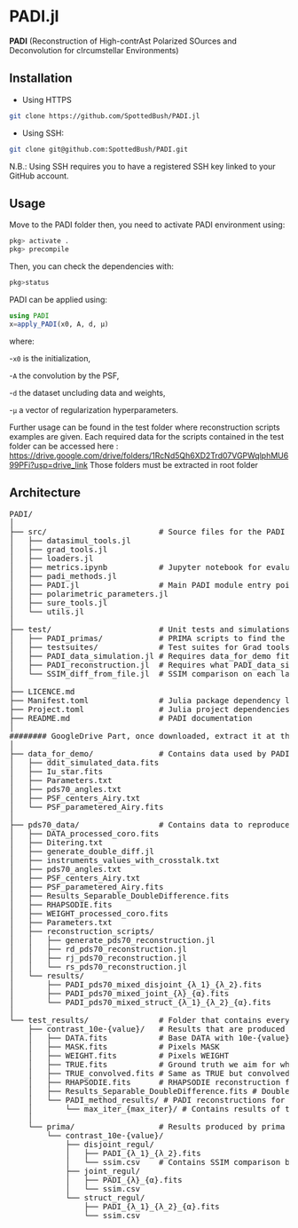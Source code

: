 # PADI.jl
**PADI** (Reconstruction of High-contrAst Polarized SOurces and Deconvolution for cIrcumstellar Environments)


## Installation

- Using HTTPS
```sh
git clone https://github.com/SpottedBush/PADI.jl
```

- Using SSH:
```sh
git clone git@github.com:SpottedBush/PADI.git
```
N.B.: Using SSH requires you to have a registered SSH key linked to your GitHub account.

## Usage
Move to the PADI folder then, you need to activate PADI environment using:
```julia
pkg> activate .
pkg> precompile
```

Then, you can check the dependencies with:
```julia
pkg>status
```
PADI can be applied using:

```julia
using PADI
x=apply_PADI(x0, A, d, μ)
```
where:

-`x0` is the initialization,

-`A` the convolution by the PSF,

-`d` the dataset uncluding data and weights,

-`μ` a vector of regularization hyperparameters.


Further usage can be found in the test folder where reconstruction scripts examples are given.
Each required data for the scripts contained in the test folder can be accessed here : https://drive.google.com/drive/folders/1RcNd5Qh6XD2Trd07VGPWqlphMU699PFi?usp=drive_link
Those folders must be extracted in root folder

## Architecture
<pre>
PADI/
│
├── src/                        # Source files for the PADI method
│   ├── datasimul_tools.jl
│   ├── grad_tools.jl
│   ├── loaders.jl
│   ├── metrics.ipynb           # Jupyter notebook for evaluating metrics and making the figures in the paper
│   ├── padi_methods.jl
│   ├── PADI.jl                 # Main PADI module entry point
│   ├── polarimetric_parameters.jl
│   ├── sure_tools.jl
│   └── utils.jl
│
├── test/                       # Unit tests and simulations
│   ├── PADI_primas/            # PRIMA scripts to find the optimal hyperparameters couple considering a certain ground truth 
│   ├── testsuites/             # Test suites for Grad tools and polarimetric parameters methods
│   ├── PADI_data_simulation.jl # Requires data_for_demo fits file (PSF fits/txt, Iu_star.fits, ddit_simulated_data.fits) produces MASK.fits, DATA.fits, WEIGHT.fits, TRUE_convolved.fits and TRUE.fits for the corresponding contrast_list
│   ├── PADI_reconstruction.jl  # Requires what PADI_data_simulation.jl produces and do a single PADI reconstruction (depending on its contrast and regul_type)
│   └── SSIM_diff_from_file.jl  # SSIM comparison on each layer of the input fits files (Ip with Ip etc...)
│
├── LICENCE.md
├── Manifest.toml               # Julia package dependency lock file
├── Project.toml                # Julia project dependencies
├── README.md                   # PADI documentation
│
######## GoogleDrive Part, once downloaded, extract it at the root folder ########
│
├── data_for_demo/              # Contains data used by PADI_data_simulation.jl, needs to be downloaded on the GoogleDrive
│   ├── ddit_simulated_data.fits
│   ├── Iu_star.fits
│   ├── Parameters.txt
│   ├── pds70_angles.txt
│   ├── PSF_centers_Airy.txt
│   └── PSF_parametered_Airy.fits
│  
├── pds70_data/                 # Contains data to reproduce the pds70 figures
│   ├── DATA_processed_coro.fits
│   ├── Ditering.txt
│   ├── generate_double_diff.jl
│   ├── instruments_values_with_crosstalk.txt
│   ├── pds70_angles.txt
│   ├── PSF_centers_Airy.txt
│   ├── PSF_parametered_Airy.fits
│   ├── Results_Separable_DoubleDifference.fits
│   ├── RHAPSODIE.fits
│   ├── WEIGHT_processed_coro.fits
│   ├── Parameters.txt
│   ├── reconstruction_scripts/
│   │   ├── generate_pds70_reconstruction.jl
│   │   ├── rd_pds70_reconstruction.jl
│   │   ├── rj_pds70_reconstruction.jl
│   │   └── rs_pds70_reconstruction.jl
│   └── results/
│       ├── PADI_pds70_mixed_disjoint_{λ_1}_{λ_2}.fits
│       ├── PADI_pds70_mixed_joint_{λ}_{α}.fits
│       └── PADI_pds70_mixed_struct_{λ_1}_{λ_2}_{α}.fits
│  
└── test_results/               # Folder that contains every results produced by the scripts in the "test" folder
    ├── contrast_10e-{value}/   # Results that are produced with 10e-{value} contrast
    │   ├── DATA.fits           # Base DATA with 10e-{value} contrast
    │   ├── MASK.fits           # Pixels MASK
    │   ├── WEIGHT.fits         # Pixels WEIGHT
    │   ├── TRUE.fits           # Ground truth we aim for when reconstructing using PADI
    │   ├── TRUE_convolved.fits # Same as TRUE but convolved
    │   ├── RHAPSODIE.fits      # RHAPSODIE reconstruction for this contrast
    │   ├── Results_Separable_DoubleDifference.fits # DoubleDifference reconstruction for this contrast
    │   └── PADI_method_results/ # PADI reconstructions for this contrast
    │       └── max_iter_{max_iter}/ # Contains results of the PADI methods for max_iter iterations
    │
    └── prima/                  # Results produced by prima scripts
        └── contrast_10e-{value}/
            ├── disjoint_regul/
            │   ├── PADI_{λ_1}_{λ_2}.fits
            │   └── ssim.csv    # Contains SSIM comparison between the different hyperparam couples for the different layers (Iu_disk, Ip_disk, θ.)
            ├── joint_regul/
            │   ├── PADI_{λ}_{α}.fits
            │   └── ssim.csv
            └── struct_regul/
                ├── PADI_{λ_1}_{λ_2}_{α}.fits
                └── ssim.csv
<pre>
